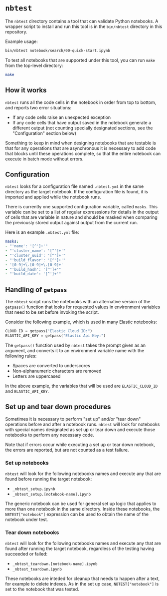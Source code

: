 # `nbtest`

The `nbtest` directory contains a tool that can validate Python notebooks. A
wrapper script to install and run this tool is in the `bin/nbtest` directory in
this repository.

Example usage:

```bash
bin/nbtest notebook/search/00-quick-start.ipynb
```

To test all notebooks that are supported under this tool, you can run `make`
from the top-level directory:

```bash
make
```

## How it works

`nbtest` runs all the code cells in the notebook in order from top to bottom,
and reports two error situations:

- If any code cells raise an unexpected exception
- If any code cells that have output saved in the notebook generate a different output (not counting specially designated sections, see the "Configuration" section below)

Something to keep in mind when designing notebooks that are testable is that
for any operations that are asynchronous it is necessary to add code that
blocks until these operations complete, so that the entire notebook can
execute in batch mode without errors.

## Configuration

`nbtest` looks for a configuration file named `.nbtest.yml` in the same
directory as the target notebook. If the configuration file is found, it is
imported and applied while the notebook runs.

There is currently one supported configuration variable, called `masks`. This
variable can be set to a list of regular expresssions for details in the output
of cells that are variable in nature and should be masked when comparing the
previously stored output against output from the current run.

Here is an example `.nbtest.yml` file:

```yaml
masks:
- "'name': '[^']+'"
- "'cluster_name': '[^']+'"
- "'cluster_uuid': '[^']+'"
- "'build_flavor': '[^']+'"
- '[0-9]+\.[0-9]+\.[0-9]+'
- "'build_hash': '[^']+'"
- "'build_date': '[^']+'"
```

## Handling of `getpass`

The `nbtest` script runs the notebooks with an alternative version of the
`getpass()` function that looks for requested values in environment variables
that need to be set before invoking the script.

Consider the following example, which is used in many Elastic notebooks:

```python
CLOUD_ID = getpass("Elastic Cloud ID:")
ELASTIC_API_KEY = getpass("Elastic Api Key:")
```

The `getpass()` function used by `nbtest` takes the prompt given as an
argument, and converts it to an environment variable name with the following
rules:

- Spaces are converted to underscores
- Non-alphanumeric characters are removed
- Letters are uppercased

In the above example, the variables that will be used are `ELASTIC_CLOUD_ID`
and `ELASTIC_API_KEY`.

## Set up and tear down procedures

Sometimes it is necessary to perform "set up" and/or "tear down" operations
before and after a notebook runs. `nbtest` will look for notebooks with special
names designated as set up or tear down and execute those notebooks to perform
any necessary code.

Note that if errors occur while executing a set up or tear down notebook, the
errors are reported, but are not counted as a test failure.

### Set up notebooks

`nbtest` will look for the following notebooks names and execute any that are
found before running the target notebook:

- `_nbtest_setup.ipynb`
- `_nbtest_setup.[notebook-name].ipynb`

The generic notebook can be used for general set up logic that applies to more
than one notebook in the same directory. Inside these notebooks, the
`NBTEST["notebook"]` expression can be used to obtain the name of the notebook
under test.

### Tear down notebooks

`nbtest` will look for the following notebooks names and execute any that are
found after running the target notebook, regardless of the testing having
succeeded or failed:

- `_nbtest_teardown.[notebook-name].ipynb`
- `_nbtest_teardown.ipynb`

These notebooks are inteded for cleanup that needs to happen after a text, for
example to delete indexes. As in the set up case, `NBTEST["notebook"]` is set
to the notebook that was tested.
